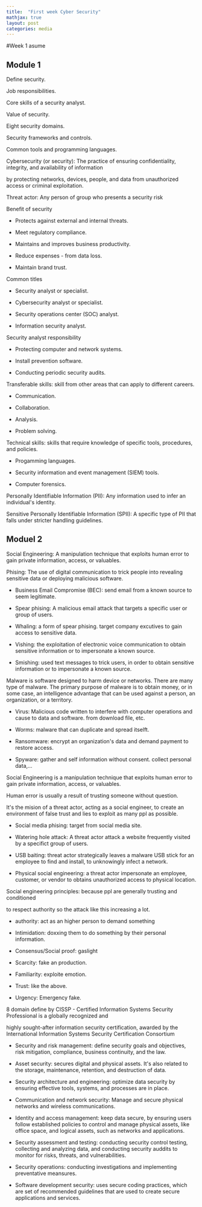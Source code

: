 ```yaml
---
title:  "First week Cyber Security"
mathjax: true
layout: post
categories: media
---
```


#Week 1 asume

## Module 1

Define security.

Job responsibilities.

Core skills of a security analyst.

Value of security.

Eight security domains.

Security frameworks and controls.

Common tools and programming languages.

Cybersecurity (or security): The practice of ensuring confidentiality, integrity, and availability of information 

by protecting networks, devices, people, and data from unauthorized access or criminal exploitation.

Threat actor: Any person of group who presents a security risk


Benefit of security
+ Protects against external and internal threats.

+ Meet regulatory compliance.

+ Maintains and improves business productivity.

+ Reduce expenses - from data loss.

+ Maintain brand trust.


Common titles
+ Security analyst or specialist.

+ Cybersecurity analyst or specialist.

+ Security operations center (SOC) analyst.

+ Information security analyst.


Security analyst responsibility
+ Protecting computer and network systems.

+ Install prevention software.

+ Conducting periodic security audits.


Transferable skills: skill from other areas that can apply to different careers.
+ Communication.

+ Collaboration.
  
+ Analysis.
  
+ Problem solving.


Technical skills: skills that require knowledge of specific tools, procedures, and policies.
+ Progamming languages.
  
+ Security information and event management (SIEM) tools.
  
+ Computer forensics.


Personally Identifiable Information (PII): Any information used to infer an individual's identity.

Sensitive Personally Identifiable Information (SPII): A specific type of PII that falls under stricter handling guidelines.

## Moduel 2

Social Engineering: A manipulation technique that exploits human error to gain private information, access, or valuables.

Phising: The use of digital communication to trick people into revealing sensitive data or deploying malicious software.
+ Business Email Compromise (BEC): send email from a known source to seem legitimate.

+ Spear phising: A malicious email attack that targets a specific user or group of users.

+ Whaling: a form of spear phising. target company excutives to gain access to sensitive data.
  
+ Vishing: the exploitation of electronic voice communication to obtain sensitive information or to impersonate a known source.
  
+ Smishing: used text messages to trick users, in order to obtain sensitive information or to impersonate a known source.


Malware is software designed to harm device or networks. There are many type of malware. The primary purpose of malware is to obtain money, or in some case, an intelligence advantage that can be used against a person, an organization, or a territory.
+ Virus: Malicious code written to interfere with computer operations and cause to data and software. from download file, etc.
  
+ Worms: malware that can duplicate and spread itselft.
  
+ Ransomware: encrypt an organization's data and demand payment to restore access.
  
+ Spyware: gather and self information without consent. collect personal data,...
  

Social Engineering is a manipulation technique that exploits human error to gain private information, access, or valuables. 

Human error is usually a result of trusting someone without question. 

It's the mision of a threat actor, acting as a social engineer, to create an environment of false trust and lies to exploit as many ppl as possible.

+ Social media phising: target from social media site.
  
+ Watering hole attack: A threat actor attack a website frequently visited by a specifict group of users.
  
+ USB baiting: threat actor strategically leaves a malware USB stick for an employee to find and install, to unknowingly infect a network.
  
+ Physical social engineering: a threat actor impersonate an employee, customer, or vendor to obtains unauthorized access to physical location.

Social engineering principles: because ppl are generally trusting and conditioned 

to respect authority so the attack like this increasing a lot.

+ authority: act as an higher person to demand something

+ Intimidation: doxxing them to do something by their personal information.
  
+ Consensus/Social proof: gaslight
  
+ Scarcity: fake an production.
  
+ Familiarity: exploite emotion.
  
+ Trust: like the above.
  
+ Urgency: Emergency fake.


8 domain define by CISSP - Certified Information Systems Security Professional is a globally recognized and 

highly sought-after information security certification, awarded by the International Information Systems Security Certification Consortium 

+ Security and risk management: define security goals and objectives, risk mitigation, compliance, business continuity, and the law.
  
+ Asset security: secures digital and physical assets. It's also related to the storage, maintenance, retention, and destruction of data.
  
+ Security architecture and engineering: optimize data security by ensuring effective tools, systems, and processes are in place.
  
+ Communication and network security: Manage and secure physical networks and wireless communications.
  
+ Identity and access management: keep data secure, by ensuring users follow established policies to control and manage physical assets, like office space, and logical assets, such as networks and applications.
  
+ Security assessment and testing: conducting security control testing, collecting and analyzing data, and conducting security auddits to monitor for risks, threats, and vulnerabilities.
  
+ Security operations: conducting investigations and implementing preventative meansures.
  
+ Software development security: uses secure coding practices, which are set of recommended guidelines that are used to create secure applications and services.

